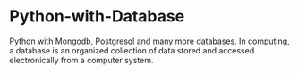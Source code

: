 # Python-with-Database
Python with Mongodb, Postgresql and many more databases. In computing, a database is an organized collection of data stored and accessed electronically from a computer system.
